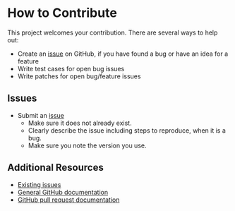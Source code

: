 How to Contribute
=================

This project welcomes your contribution. There are several ways to help out:

* Create an [issue](https://github.com/jaymoulin/docker-rpi-google-musicmanager/issues/) on GitHub,
if you have found a bug or have an idea for a feature
* Write test cases for open bug issues
* Write patches for open bug/feature issues

Issues
------

* Submit an [issue](https://github.com/jaymoulin/docker-rpi-google-musicmanager/issues/)
  * Make sure it does not already exist.
  * Clearly describe the issue including steps to reproduce, when it is a bug.
  * Make sure you note the version you use.

Additional Resources
--------------------

* [Existing issues](https://github.com/jaymoulin/docker-rpi-google-musicmanager/issues/)
* [General GitHub documentation](https://help.github.com/)
* [GitHub pull request documentation](https://help.github.com/send-pull-requests/)
